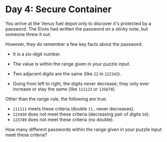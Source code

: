# Day 4: Secure Container

You arrive at the Venus fuel depot only to discover it's protected by a
password. The Elves had written the password on a sticky note, but someone threw
it out.

However, they do remember a few key facts about the password:

- It is a six-digit number.

- The value is within the range given in your puzzle input.

- Two adjacent digits are the same (like `22` in `122345`).

- Going from left to right, the digits never decrease; they only ever increase
  or stay the same (like `111123` or `135679`).

Other than the range rule, the following are true:

- `111111` meets these criteria (double `11,` never decreases).
- `223450` does not meet these criteria (decreasing pair of digits `50`).
- `123789` does not meet these criteria (no double).

How many different passwords within the range given in your puzzle input meet
these criteria?
